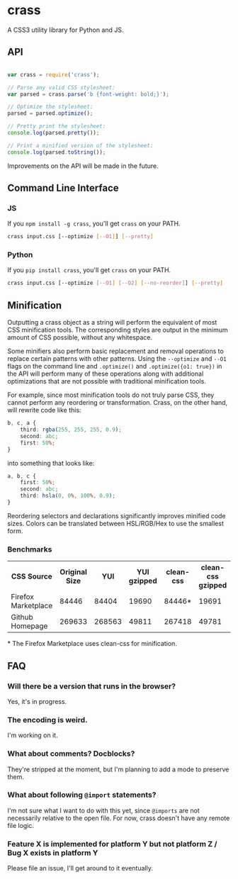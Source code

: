# crass

A CSS3 utility library for Python and JS.

## API

```js

var crass = require('crass');

// Parse any valid CSS stylesheet:
var parsed = crass.parse('b {font-weight: bold;}');

// Optimize the stylesheet:
parsed = parsed.optimize();

// Pretty print the stylesheet:
console.log(parsed.pretty());

// Print a minified version of the stylesheet:
console.log(parsed.toString());

```

Improvements on the API will be made in the future.

## Command Line Interface

### JS

If you `npm install -g crass`, you'll get `crass` on your PATH.

```bash
crass input.css [--optimize [--O1]] [--pretty]
```

### Python

If you `pip install crass`, you'll get `crass` on your PATH.

```bash
crass input.css [--optimize [--O1] [--O2] [--no-reorder]] [--pretty]
```

## Minification

Outputting a crass object as a string will perform the equivalent of most CSS minification tools. The corresponding styles are output in the minimum amount of CSS possible, without any whitespace.

Some minifiers also perform basic replacement and removal operations to replace certain patterns with other patterns. Using the `--optimize` and `--O1` flags on the command line and `.optimize()` and `.optimize({o1: true})` in the API will perform many of these operations along with additional optimizations that are not possible with traditional minification tools.

For example, since most minification tools do not truly parse CSS, they cannot perform any reordering or transformation. Crass, on the other hand, will rewrite code like this:

```css
b, c, a {
	third: rgba(255, 255, 255, 0.9);
	second: abc;
	first: 50%;
}
```

into something that looks like:

```css
a, b, c {
	first: 50%;
	second: abc;
	third: hsla(0, 0%, 100%, 0.9);
}
```

Reordering selectors and declarations significantly improves minified code sizes. Colors can be translated between HSL/RGB/Hex to use the smallest form.

### Benchmarks

<table>
<tr><th>CSS Source<th>Original Size<th>YUI<th>YUI gzipped<th>clean-css<th>clean-css gzipped<th>crass<th>crass gzipped
<tr><td>Firefox Marketplace<td>84446<td>84404<td>19690<td>84446*<td>19691<td>81308<td>19341
<tr><td>Github Homepage<td>269633<td>268563<td>49811<td>267418<td>49781<td>259740<td>48332
</table>

\* The Firefox Marketplace uses clean-css for minification.



## FAQ

### Will there be a version that runs in the browser?

Yes, it's in progress.

### The encoding is weird.

I'm working on it.

### What about comments? Docblocks?

They're stripped at the moment, but I'm planning to add a mode to preserve them.

### What about following `@import` statements?

I'm not sure what I want to do with this yet, since `@imports` are not necessarily relative to the open file. For now, crass doesn't have any remote file logic.

### Feature X is implemented for platform Y but not platform Z / Bug X exists in platform Y

Please file an issue, I'll get around to it eventually.
